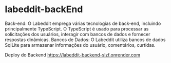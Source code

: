 # labeddit-backEnd

Back-end:
O Labeddit emprega várias tecnologias de back-end, incluindo principalmente TypeScript.
O TypeScript é usado para processar as solicitações dos usuários, interagir com bancos de dados e fornecer respostas dinâmicas.
Bancos de Dados:
O Labeddit utiliza bancos de dados SqlLite para armazenar informações do usuário, comentários, curtidas. 

Deploy do Backend
https://labeddit-backend-slzf.onrender.com

